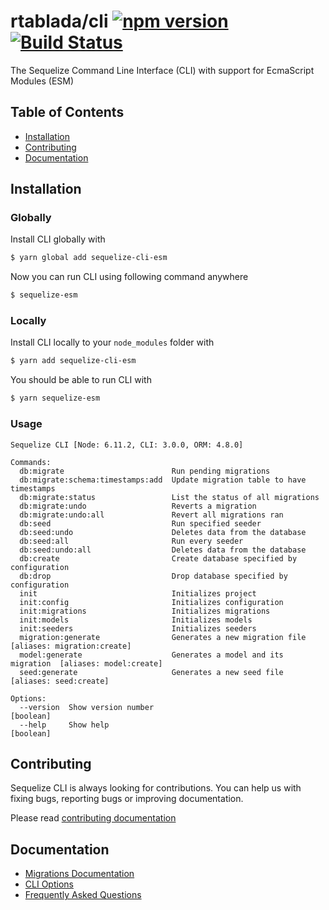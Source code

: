 # rtablada/cli [![npm version](https://badge.fury.io/js/sequelize-cli-esm.svg)](https://badge.fury.io/js/sequelize-cli-esm) [![Build Status](https://travis-ci.org/rtablada/cli.svg?branch=master)](https://travis-ci.org/rtablada/cli)

The Sequelize Command Line Interface (CLI) with support for EcmaScript Modules (ESM)

## Table of Contents
- [Installation](#installation)
- [Contributing](#contributing)
- [Documentation](#documentation)

## Installation

### Globally
Install CLI globally with

```bash
$ yarn global add sequelize-cli-esm
```

Now you can run CLI using following command anywhere

```bash
$ sequelize-esm
```

### Locally
Install CLI locally to your `node_modules` folder with

```bash
$ yarn add sequelize-cli-esm
```

You should be able to run CLI with

```bash
$ yarn sequelize-esm
```

### Usage
```
Sequelize CLI [Node: 6.11.2, CLI: 3.0.0, ORM: 4.8.0]

Commands:
  db:migrate                        Run pending migrations
  db:migrate:schema:timestamps:add  Update migration table to have timestamps
  db:migrate:status                 List the status of all migrations
  db:migrate:undo                   Reverts a migration
  db:migrate:undo:all               Revert all migrations ran
  db:seed                           Run specified seeder
  db:seed:undo                      Deletes data from the database
  db:seed:all                       Run every seeder
  db:seed:undo:all                  Deletes data from the database
  db:create                         Create database specified by configuration
  db:drop                           Drop database specified by configuration
  init                              Initializes project
  init:config                       Initializes configuration
  init:migrations                   Initializes migrations
  init:models                       Initializes models
  init:seeders                      Initializes seeders
  migration:generate                Generates a new migration file       [aliases: migration:create]
  model:generate                    Generates a model and its migration  [aliases: model:create]
  seed:generate                     Generates a new seed file            [aliases: seed:create]

Options:
  --version  Show version number                                         [boolean]
  --help     Show help                                                   [boolean]
```

## Contributing

Sequelize CLI is always looking for contributions. You can help us with fixing bugs, reporting bugs or improving documentation.

Please read [contributing documentation](CONTRIBUTING.md)

## Documentation

- [Migrations Documentation](http://docs.sequelizejs.com/manual/tutorial/migrations.html)
- [CLI Options](docs/README.md)
- [Frequently Asked Questions](docs/FAQ.md)
